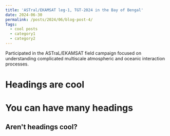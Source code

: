 ```yaml
---
title: 'ASTral/EKAMSAT leg-1, TGT-2024 in the Bay of Bengal'
date: 2024-06-30
permalink: /posts/2024/06/blog-post-4/
Tags:
  - cool posts
  - category1
  - category2
---
```


Participated in the ASTraL/EKAMSAT field campaign focused on understanding complicated multiscale atmospheric and oceanic interaction processes.

Headings are cool
======

You can have many headings
======

Aren't headings cool?
------
